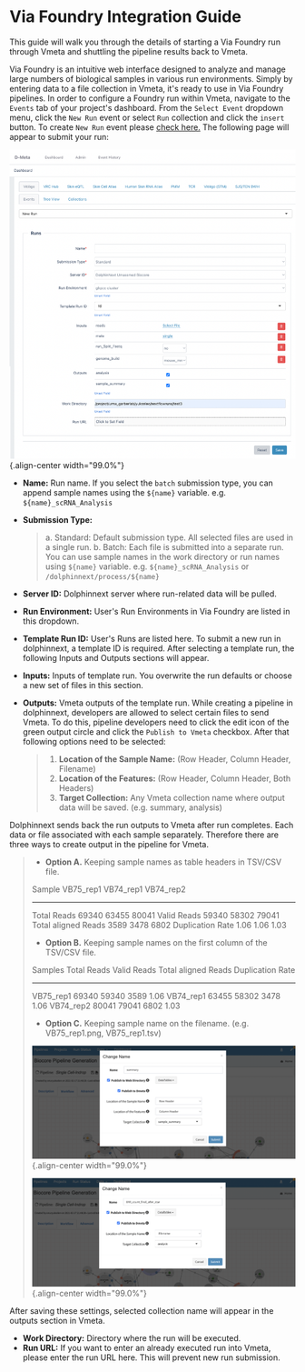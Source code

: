 # Via Foundry Integration Guide

This guide will walk you through the details of starting a Via Foundry run through Vmeta and shuttling the pipeline results back to Vmeta.

Via Foundry is an intuitive web interface designed to analyze and manage
large numbers of biological samples in various run environments. Simply by entering
data to a file collection in Vmeta, it's ready to use in
Via Foundry pipelines. In order to configure a Foundry run within Vmeta, navigate to the `Events` tab of your project's dashboard. From the `Select Event` dropdown menu, click the `New Run` event or select `Run`
collection and click the `insert` button. To create `New Run` event
please [check here.](vmeta_events.md#insert-new-run-event) The following page will appear to submit your run:

![image](../images/dmeta_run.png){.align-center width="99.0%"}

-   **Name:** Run name. If you select the `batch` submission type, you
    can append sample names using the `${name}` variable. e.g.
    `${name}_scRNA_Analysis`

-   **Submission Type:**

    > a.  Standard: Default submission type. All selected files are used
    >     in a single run.
    > b.  Batch: Each file is submitted into a separate run. You can use
    >     sample names in the work directory or run names using
    >     `${name}` variable. e.g. `${name}_scRNA_Analysis` or
    >     `/dolphinnext/process/${name}`

-   **Server ID:** Dolphinnext server where run-related data will be
    pulled.

-   **Run Environment:** User's Run Environments in Via Foundry are
    listed in this dropdown.

-   **Template Run ID:** User's Runs are listed here. To submit a new
    run in dolphinnext, a template ID is required. After selecting a
    template run, the following Inputs and Outputs sections will appear.

-   **Inputs:** Inputs of template run. You overwrite the run defaults
    or choose a new set of files in this section.

-   **Outputs:** Vmeta outputs of the template run. While creating a
    pipeline in dolphinnext, developers are allowed to select certain
    files to send Vmeta. To do this, pipeline developers need to click
    the edit icon of the green output circle and click the
    `Publish to Vmeta` checkbox. After that following options need to be
    selected:

    > 1.  **Location of the Sample Name:** (Row Header, Column Header,
    >     Filename)
    > 2.  **Location of the Features:** (Row Header, Column Header, Both
    >     Headers)
    > 3.  **Target Collection:** Any Vmeta collection name where output
    >     data will be saved. (e.g. summary, analysis)

Dolphinnext sends back the run outputs to Vmeta after run completes.
Each data or file associated with each sample separately. Therefore
there are three ways to create output in the pipeline for Vmeta.

> -   **Option A.** Keeping sample names as table headers in TSV/CSV
>     file.
>
>   Sample                VB75_rep1   VB74_rep1   VB74_rep2
>   --------------------- ----------- ----------- -----------
>   Total Reads           69340       63455       80041
>   Valid Reads           59340       58302       79041
>   Total aligned Reads   3589        3478        6802
>   Duplication Rate      1.06        1.06        1.03
>
> -   **Option B.** Keeping sample names on the first column of the
>     TSV/CSV file.
>
>   Samples     Total Reads   Valid Reads   Total aligned Reads   Duplication Rate
>   ----------- ------------- ------------- --------------------- ------------------
>   VB75_rep1   69340         59340         3589                  1.06
>   VB74_rep1   63455         58302         3478                  1.06
>   VB74_rep2   80041         79041         6802                  1.03
>
> -   **Option C.** Keeping sample name on the filename. (e.g.
>     VB75_rep1.png, VB75_rep1.tsv)
>
> ![image](../images/dnext_dmeta_output1.png){.align-center width="99.0%"}
>
> ![image](../images/dnext_dmeta_output2.png){.align-center width="99.0%"}

After saving these settings, selected collection name will appear in the
outputs section in Vmeta.

-   **Work Directory:** Directory where the run will be executed.
-   **Run URL:** If you want to enter an already executed run into
    Vmeta, please enter the run URL here. This will prevent new run
    submission.
